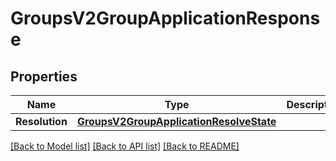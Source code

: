 # GroupsV2GroupApplicationResponse

## Properties
Name | Type | Description | Notes
------------ | ------------- | ------------- | -------------
**Resolution** | [**GroupsV2GroupApplicationResolveState**](GroupsV2.GroupApplicationResolveState.md) |  | [optional] 

[[Back to Model list]](../README.md#documentation-for-models) [[Back to API list]](../README.md#documentation-for-api-endpoints) [[Back to README]](../README.md)


